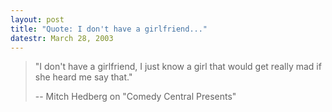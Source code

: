 ```yaml
---
layout: post
title: "Quote: I don't have a girlfriend..."
datestr: March 28, 2003
---
```


> "I don't have a girlfriend, I just know a girl that would get really mad if she heard me say that."
>
> -- Mitch Hedberg on "Comedy Central Presents"

